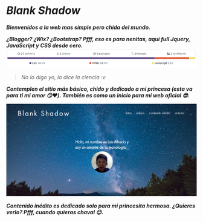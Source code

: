 # _Blank Shadow_
***Bienvenidos a la web mas simple pero chida del mundo.***

***¿Blogger? ¿Wix? ¿Bootstrap? Pfff, eso es para nenitas, aquí full Jquery, JavaScript y CSS desde cero.***
![No lo digo yo, lo dice la ciencia](img/otros/la-ciencia-blank-shadow.png)
>_No lo digo yo, lo dice la ciencia :v_

***Contemplen el sitio más básico, chido y dedicado a mi princesa (esta va para ti mi amor :smirk::heart:). También es como un inicio para mi web oficial :sunglasses:.***

![Imagen de mi portada principal para que vean lo chido y básico que se ve](img/otros/portada-blank-shadow.png)

***Contenido inédito es dedicado solo para mi princesita hermosa. ¿Quieres verlo? Pfff, cuando quieras chaval :wink:.***

